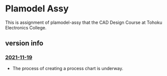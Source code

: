 # Plamodel Assy

This is assignment of plamodel-assy that the CAD Design Course at Tohoku Electronics College.

## version info

### [2021-11-19](https://github.com/UtusemiUltimate-of-the-darkness/plamodel-assy/tree/2021-11-19)

- The process of creating a process chart is underway.

